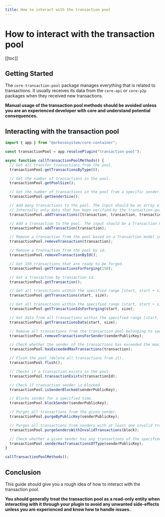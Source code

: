```yaml
---
title: How to interact with the transaction pool
---
```


# How to interact with the transaction pool

[[toc]]

## Getting Started

The `core-transaction-pool` package manages everything that is related to transactions. It usually receives its data from the `core-api` or `core-p2p` packages when they received new transactions.

**Manual usage of the transaction pool methods should be avoided unless you are an experienced developer with core and understand potential consequences.**

## Interacting with the transaction pool

```ts
import { app } from "@arkecosystem/core-container";

const transactionPool = app.resolvePlugin("transaction-pool");

async function callTransactionPoolMethods() {
  // Get all transfer transactions from the pool.
  transactionPool.getTransactionsByType(0);

  // Get the number of transactions in the pool.
  transactionPool.getPoolSize();

  // Get the number of transactions in the pool from a specific sender.
  transactionPool.getSenderSize();

  // Add many transactions to the pool. The input should be an array of Transaction model instances from the @arkecosystem/crypto package.
  // Internally only data that has been verified by the transaction guard will enter the pool so make sure all of your data is verified.
  transactionPool.addTransactions([transaction, transaction, transaction]);

  // Add a transaction to the pool. The input should be a Transaction model instance from the @arkecosystem/crypto package.
  transactionPool.addTransaction(transaction);

  // Remove a transaction from the pool based on a Transaction model instance.
  transactionPool.removeTransaction(transaction);

  // Remove a transaction from the pool by id.
  transactionPool.removeTransactionById();

  // Get 150 transactions that are ready to be forged.
  transactionPool.getTransactionsForForging(150);

  // Get a transaction by transaction id.
  transactionPool.getTransaction();

  // Get all transactions within the specified range [start, start + size), ordered by fee.
  transactionPool.getTransactions(start, size);

  // Get all transactions within the specified range [start, start + size).
  transactionPool.getTransactionIdsForForging(start, size);

  // Get data from all transactions within the specified range [start, start + size).
  transactionPool.getTransactionsData(start, size);

  // Remove all transactions from the transaction pool belonging to specific sender.
  transactionPool.removeTransactionsForSender(senderPublicKey);

  // Check whether the sender of the transactions has exceeded the maximum nmber of transactions in queue.
  transactionPool.hasExceededMaxTransactions(transaction);

  // Flush the pool (delete all transactions from it).
  transactionPool.flush();

  // Checks if a transaction exists in the pool.
  transactionPool.transactionExists(transactionId);

  // Check if transaction sender is blocked.
  transactionPool.isSenderBlocked(senderPublicKey);

  // Blocks sender for a specified time.
  transactionPool.blockSender(senderPublicKey);

  // Purges all transactions from the given sender.
  transactionPool.purgeByPublicKey(senderPublicKey);

  // Purges all transactions from senders with at least one invalid transaction.
  transactionPool.purgeSendersWithInvalidTransactions(block);

  // Check whether a given sender has any transactions of the specified type in the pool.
  transactionPool.senderHasTransactionsOfType(senderPublicKey);
}

callTransactionPoolMethods();
```

## Conclusion

This guide should give you a rough idea of how to interact with the transaction pool.

**You should generally treat the transaction pool as a read-only entity when interacting with it through your plugin to avoid any unwanted side-effects unless you are experienced and know how to handle issues.**.
